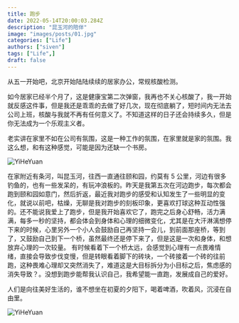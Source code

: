 ```yaml
---
title: 跑步
date: 2022-05-14T20:00:03.284Z
description: "昆玉河的陪伴"
image: "images/posts/01.jpg"
categories: ["Life"]
authors: ["siven"]
tags: ["Life",]
draft: false
---
```


从五一开始吧，北京开始陆陆续续的居家办公，常规核酸检测。

如今居家已经半个月了，这是健康宝第二次弹窗，我再也不关心核酸了，我一开始就反感这件事，但是我还是乖乖的去做了好几次，现在彻底躺了，短时间内无法去公司上班，核酸与我就不再有任何意义了。不知道这样的日子还会持续多久，但是你无法成为一个乐观主义者。

老实讲在家里不如在公司有氛围，这是一种工作的氛围，在家里就是家的氛围。我这么想，和有这种感觉，可能是因为还缺一个书房。

![YiHeYuan](./images/posts/yiheyuan.jpeg)

在家附近有条河，叫昆玉河，往西一直通往颐和园，约莫有 5 公里，河边有很多钓鱼的，也有一些发呆的，有玩冲浪板的。昨天是我第五次在河边跑步，每次都会跑到颐和园如意门，然后折返，最近我对跑步的感受和认知发生了一些明显的变化，就说以前吧，枯燥，无聊是我对跑步的刻板印象，更喜欢打球这种互动性强的。还不能说我爱上了跑步，但是我开始喜欢它了，跑完之后身心舒畅，活力满满，每多一秒的坚持，都会体会到身体和心理的细微变化，尤其是在大汗淋漓想停下来的时候，心里另外一个小人会鼓励自己再坚持一会儿，到前面那座桥，等到了，又鼓励自己到下一个桥，虽然最终还是停下来了，但是这是一次和身体，和想放弃心理的一次较量。 有时候看着下一个桥太远，会感觉到心理有一点畏难情绪，直接会导致步伐变慢，但是转眼看着脚下的砖块，一个砖接着一个砖的往前跑，这种畏难心理却又突然消失了，难道这是大目标拆分为小目标之后，焦虑感的消失导致？。没想到跑步能帮我认识自己，我希望能一直跑，发展成自己的爱好。

人们是向往美好生活的，谁不想坐在初夏的夕阳下，喝着啤酒，吹着风，沉浸在自由里。

![YiHeYuan](./images/posts/ruyimen.jpeg)
